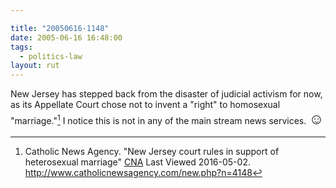 ```yaml
---

title: "20050616-1148"
date: 2005-06-16 16:48:00
tags:
  - politics-law
layout: rut
---
```


New Jersey has stepped back from the disaster of judicial activism
for now, as its Appellate Court chose not to invent a "right" to
homosexual "marriage."[^20050616-2] I notice this is not in any of the main
stream news services. <font size="+2">&#x263a;</font>

[^20050616-2]: Catholic News Agency. "New Jersey court rules in support of heterosexual marriage" [CNA](http://www.catholicnewsagency.com) Last Viewed 2016-05-02. <http://www.catholicnewsagency.com/new.php?n=4148>

